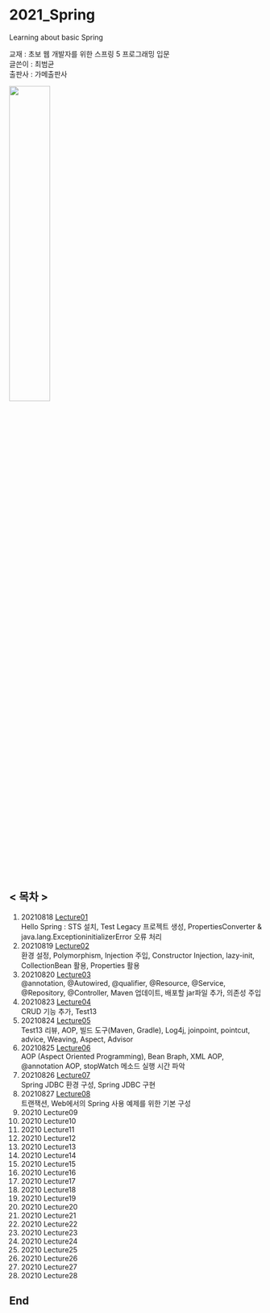 # 2021_Spring
Learning about basic Spring     
     
교재 : 초보 웹 개발자를 위한 스프링 5 프로그래밍 입문     
글쓴이 : 최범균    
출판사 : 가메출판사       
   
<img src="https://user-images.githubusercontent.com/84966961/129999935-771af2a6-64ee-4b38-a78c-564c1f3e4488.png" width="40%">   


## < 목차 >
1. 20210818 [Lecture01](https://github.com/Moveuk/2021_Spring/blob/main/0818_Lecture01/Lecture01_Summary.md)    
    Hello Spring : STS 설치, Test Legacy 프로젝트 생성, PropertiesConverter & java.lang.ExceptioninitializerError 오류 처리
2. 20210819 [Lecture02](https://github.com/Moveuk/2021_Spring/blob/main/0819_Lecture02/Lecture02_Summary.md)     
    환경 설정, Polymorphism, Injection 주입, Constructor Injection, lazy-init, CollectionBean 활용, Properties 활용
3. 20210820 [Lecture03](https://github.com/Moveuk/2021_Spring/blob/main/0820_Lecture03/Lecture03_Summary.md)    
    @annotation, @Autowired, @qualifier, @Resource, @Service, @Repository, @Controller, Maven 업데이트, 배포할 jar파일 추가, 의존성 주입
4. 20210823 [Lecture04](https://github.com/Moveuk/2021_Spring/blob/main/0823_Lecture04/Lecture04_Summary.md)   
    CRUD 기능 추가, Test13
5. 20210824 [Lecture05](https://github.com/Moveuk/2021_Spring/blob/main/0824_Lecture05/Lecture05_Summary.md)   
    Test13 리뷰, AOP, 빌드 도구(Maven, Gradle), Log4j, joinpoint, pointcut, advice, Weaving, Aspect, Advisor   
6. 20210825 [Lecture06](https://github.com/Moveuk/2021_Spring/blob/main/0825_Lecture06/Lecture06_Summary.md)     
    AOP (Aspect Oriented Programming), Bean Braph, XML AOP, @annotation AOP, stopWatch 메소드 실행 시간 파악 
7. 20210826 [Lecture07](https://github.com/Moveuk/2021_Spring/blob/main/0826_Lecture07/Lecture07_Summary.md)   
    Spring JDBC 환경 구성, Spring JDBC 구현
8. 20210827 [Lecture08](https://github.com/Moveuk/2021_Spring/blob/main/0827_Lecture08/Lecture08_Summary.md)    
    트랜잭션, Web에서의 Spring 사용 예제를 위한 기본 구성
9. 20210 Lecture09   
10. 20210 Lecture10    
11. 20210 Lecture11     
12. 20210 Lecture12  
13. 20210 Lecture13    
14. 20210 Lecture14    
15. 20210 Lecture15     
16. 20210 Lecture16   
17. 20210 Lecture17   
18. 20210 Lecture18   
19. 20210 Lecture19   
20. 20210 Lecture20    
21. 20210 Lecture21    
22. 20210 Lecture22   
23. 20210 Lecture23    
24. 20210 Lecture24     
25. 20210 Lecture25   
26. 20210 Lecture26   
27. 20210 Lecture27   
28. 20210 Lecture28   
	
	
## End
